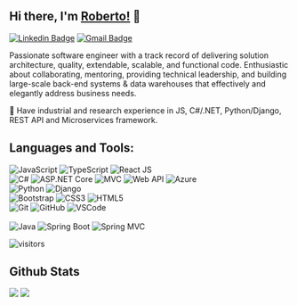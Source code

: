 ## Hi there, I'm [Roberto!](https://github.com/roberto-m-h) 👋

[![Linkedin Badge](https://img.shields.io/badge/-Roberto-blue?style=flat-square&logo=Linkedin&logoColor=white&link=https://www.linkedin.com/in/roberto-munoz-huitron-50a919207/)](https://www.linkedin.com/in/roberto-munoz-huitron-50a919207/)
[![Gmail Badge](https://img.shields.io/badge/-robnogales@hotmail.com-c14438?style=flat-square&logo=Gmail&logoColor=white&link=mailto:robnogales@hotmail.com)](mailto:robnogales@hotmail.com) 

Passionate software engineer with a track record of delivering solution architecture, quality, extendable, scalable, and functional code. Enthusiastic about collaborating, mentoring, providing technical leadership, and building large-scale back-end systems & data warehouses that effectively and elegantly address business needs.

🌱 Have industrial and research experience in JS, C#/.NET, Python/Django, REST API and Microservices framework.


## Languages and Tools:
  ![JavaScript](https://img.shields.io/badge/-JavaScript-black?style=flat-square&logo=javascript)
  ![TypeScript](https://img.shields.io/badge/typescript-green?style=flat-square&logo=typescript)
  ![React JS](https://img.shields.io/badge/-ReactJS-black?style=flat-square&logo=react)
 <br>
  ![C#](https://img.shields.io/badge/-C%23-007ACC?style=flat-square&logo=c-sharp)
  ![ASP.NET Core](https://img.shields.io/badge/-ASP.NET_Core-563D7C?style=flat-square&logo=ASP.NET-Core)
  ![MVC](https://img.shields.io/badge/-MVC-007ACC?style=flat-square&logo=MVC)
  ![Web API](https://img.shields.io/badge/-Web_API-007ACC?style=flat-square&logo=Web-API)
  ![Azure](https://img.shields.io/badge/-Azure-007ACC?style=flat-square&logo=Azure)
 <br>
  ![Python](https://img.shields.io/badge/python-yellow?style=flat-square&logo=python)
  ![Django](https://img.shields.io/badge/django-black?style=flat-square&logo=django)
 <br>
  ![Bootstrap](https://img.shields.io/badge/-Bootstrap-563D7C?style=flat-square&logo=bootstrap)
  ![CSS3](https://img.shields.io/badge/-CSS3-1572B6?style=flat-square&logo=css3)
  ![HTML5](https://img.shields.io/badge/-HTML5-E34F26?style=flat-square&logo=html5&logoColor=white)
 <br>
  ![Git](https://img.shields.io/badge/-Git-black?style=flat-square&logo=git)
  ![GitHub](https://img.shields.io/badge/-GitHub-181717?style=flat-square&logo=github)
  ![VSCode](https://img.shields.io/badge/-VS_Code-007ACC?style=flat-square&logo=visual-studio-code)   
 <br>
  ![Java](https://img.shields.io/badge/java-gray?style=flat-square&logo=java)
  ![Spring Boot](https://img.shields.io/badge/spring_boot-7fff00?style=flat-square&logo=spring_boot)
  ![Spring MVC](https://img.shields.io/badge/Spring_MVC-black?style=flat-square&logo=spring_mvc)
  
![visitors](https://komarev.com/ghpvc/?username=roberto-m-h&color=brightgreen)

## Github Stats
<img src="https://github-readme-stats.vercel.app/api?username=roberto-m-h&theme=vue&hide_title=true&hide_border=true&show_icons=true&count_private=true&hide=stars,issues" > <img src="https://github-readme-stats.vercel.app/api/top-langs/?username=roberto-m-h&layout=compact&theme=vue&hide_title=true&hide_border=true" >

<!--
**roberto-m-h/roberto-m-h** is a ✨ _special_ ✨ repository because its `README.md` (this file) appears on your GitHub profile.

Here are some ideas to get you started:

- � I’m currently working on ...
- � I’m currently learning ...
- � I’m looking to collaborate on ...
- � I’m looking for help with ...
- � Ask me about ...
- � How to reach me: ...
- � Pronouns: ...
- ⚡ Fun fact: ...
-->

